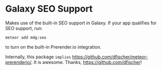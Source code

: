 Galaxy SEO Support
===

Makes use of the built-in SEO support in Galaxy. If your app qualifies for SEO
support, run:

`meteor add mdg:seo`

to turn on the built-in Prerender.io integration.

Internally, this package `implies` https://github.com/dfischer/meteor-prerenderio/. It is awesome. Thanks, https://github.com/dfischer!
